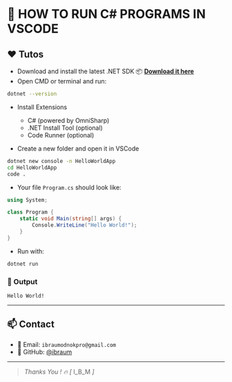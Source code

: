 # 💎 HOW TO RUN C# PROGRAMS IN VSCODE


## ❤️ Tutos

- Download and install the latest .NET SDK 📦 [**Download it here**](https://dotnet.microsoft.com/en-us/download)
- Open CMD or terminal and run:

```bash
dotnet --version
```
- Install Extensions

  - C# (powered by OmniSharp)
  - .NET Install Tool (optional)
  - Code Runner (optional)

- Create a new folder and open it in VSCode

```bash
dotnet new console -n HelloWorldApp
cd HelloWorldApp
code .
```

- Your file `Program.cs` should look like:

```csharp
using System;

class Program {
    static void Main(string[] args) {
        Console.WriteLine("Hello World!");
    }
}
```

- Run with:

```bash
dotnet run
```

### 🧾 Output

```terminal
Hello World!
```

---

## 📫 Contact

- 📧 Email: `ibraumodnokpro@gmail.com`  
- 🐙 GitHub: [@ibraum](https://github.com/ibraum)

---

> _Thanks You ! 🔥 [_ I_B_M _]_